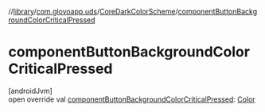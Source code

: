 //[library](../../../index.md)/[com.glovoapp.uds](../index.md)/[CoreDarkColorScheme](index.md)/[componentButtonBackgroundColorCriticalPressed](component-button-background-color-critical-pressed.md)

# componentButtonBackgroundColorCriticalPressed

[androidJvm]\
open override val [componentButtonBackgroundColorCriticalPressed](component-button-background-color-critical-pressed.md): [Color](https://developer.android.com/reference/kotlin/androidx/compose/ui/graphics/Color.html)
